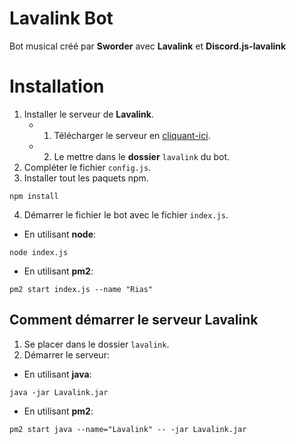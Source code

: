 # Lavalink Bot
Bot musical créé par **Sworder** avec **Lavalink** et **Discord.js-lavalink**

# Installation 

1) Installer le serveur de **Lavalink**.
   - 1) Télécharger le serveur en [cliquant-ici](https://github.com/Frederikam/Lavalink/releases/download/3.2.0.3/Lavalink.jar).
   - 2) Le mettre dans le **dossier** `lavalink` du bot.
2) Compléter le fichier `config.js`.
3) Installer tout les paquets npm.
```
npm install
```
4) Démarrer le fichier le bot avec le fichier `index.js`.
- En utilisant **node**:
```
node index.js
```
- En utilisant **pm2**:
```
pm2 start index.js --name "Rias"
```

## Comment démarrer le serveur Lavalink
1) Se placer dans le dossier `lavalink`.
2) Démarrer le serveur:
- En utilisant **java**:
```
java -jar Lavalink.jar
```
- En utilisant **pm2**:
```
pm2 start java --name="Lavalink" -- -jar Lavalink.jar
```
